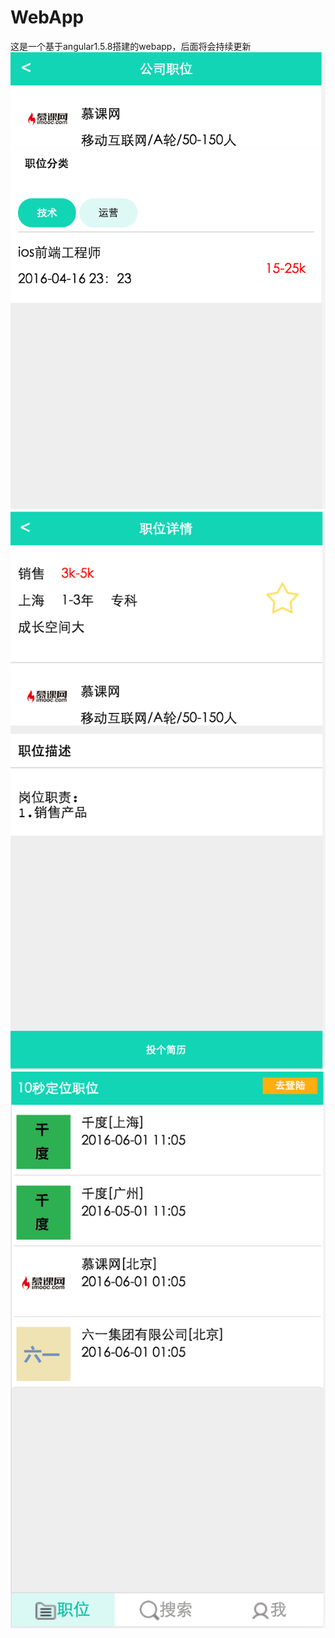 WebApp
===========================
这是一个基于angular1.5.8搭建的webapp，后面将会持续更新
![1](https://github.com/lynhao/ImageStorage/blob/master/picture/wp1.png)
![2](https://github.com/lynhao/ImageStorage/blob/master/picture/wp2.png)
![3](https://github.com/lynhao/ImageStorage/blob/master/picture/wp3.png)

